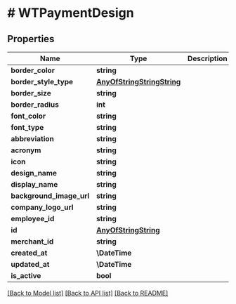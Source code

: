 # # WTPaymentDesign

## Properties

Name | Type | Description | Notes
------------ | ------------- | ------------- | -------------
**border_color** | **string** |  |
**border_style_type** | [**AnyOfStringStringString**](AnyOfStringStringString.md) |  |
**border_size** | **string** |  |
**border_radius** | **int** |  |
**font_color** | **string** |  |
**font_type** | **string** |  |
**abbreviation** | **string** |  |
**acronym** | **string** |  |
**icon** | **string** |  |
**design_name** | **string** |  |
**display_name** | **string** |  |
**background_image_url** | **string** |  | [optional]
**company_logo_url** | **string** |  | [optional]
**employee_id** | **string** |  |
**id** | [**AnyOfStringString**](AnyOfStringString.md) |  |
**merchant_id** | **string** |  |
**created_at** | **\DateTime** |  |
**updated_at** | **\DateTime** |  |
**is_active** | **bool** |  |

[[Back to Model list]](../../README.md#models) [[Back to API list]](../../README.md#endpoints) [[Back to README]](../../README.md)
